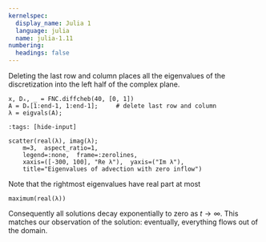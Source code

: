 ```yaml
---
kernelspec:
  display_name: Julia 1
  language: julia
  name: julia-1.11
numbering:
  headings: false
---
```

Deleting the last row and column places all the eigenvalues of the discretization into the left half of the complex plane. 

```{code-cell}
x, Dₓ, _ = FNC.diffcheb(40, [0, 1])
A = Dₓ[1:end-1, 1:end-1];     # delete last row and column
λ = eigvals(A);
```

```{code-cell}
:tags: [hide-input]

scatter(real(λ), imag(λ);
    m=3,  aspect_ratio=1,
    legend=:none,  frame=:zerolines,
    xaxis=([-300, 100], "Re λ"),  yaxis=("Im λ"),
    title="Eigenvalues of advection with zero inflow") 
```

Note that the rightmost eigenvalues have real part at most

```{code-cell}
maximum(real(λ))
```

Consequently all solutions decay exponentially to zero as $t\to\infty$. This matches our observation of the solution: eventually, everything flows out of the domain.

